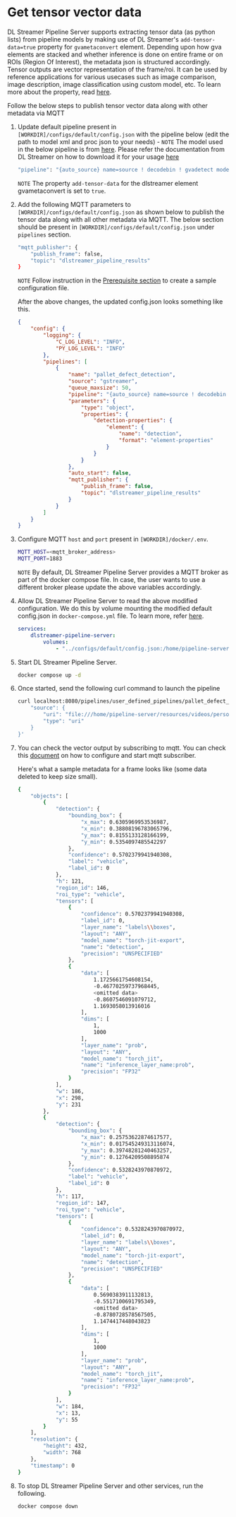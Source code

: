 # Get tensor vector data

DL Streamer Pipeline Server supports extracting tensor data (as python lists) from pipeline models by making use of DL Streamer's `add-tensor-data=true` property for `gvametaconvert` element. Depending upon how gva elements are stacked and whether inference is done on entire frame or on ROIs (Region Of Interest), the metadata json is structured accordingly. Tensor outputs are vector representation of the frame/roi. It can be used by reference applications for various usecases such as image comparison, image description, image classification using custom model, etc. To learn more about the property, read [here](https://dlstreamer.github.io/elements/gvametaconvert.html).

Follow the below steps to publish tensor vector data along with other metadata via MQTT

1. Update default pipeline present in `[WORKDIR]/configs/default/config.json` with the pipeline below (edit the path to model xml and proc json to your needs) - 
    `NOTE` The model used in the below pipeline is from [here](https://dlstreamer.github.io/supported_models.html). Please refer the documentation from DL Streamer on how to download it for your usage [here](https://dlstreamer.github.io/dev_guide/model_preparation.html)
    ```sh
    "pipeline": "{auto_source} name=source ! decodebin ! gvadetect model=/home/pipeline-server/omz/intel/person-vehicle-bike-detection-2004/FP32/person-vehicle-bike-detection-2004.xml model-proc=/opt/intel/dlstreamer/samples/gstreamer/model_proc/intel/person-vehicle-bike-detection-2004.json ! queue ! gvainference model=/home/pipeline-server/resources/models/classification/resnet50/FP16/resnet-50-pytorch.xml inference-region=1 ! queue ! gvametaconvert add-tensor-data=true name=metaconvert ! gvametapublish ! appsink name=destination ",
    ```

    `NOTE` The property `add-tensor-data` for the dlstreamer element gvametaconvert is set to `true`. 

2. Add the following MQTT parameters to `[WORKDIR]/configs/default/config.json` as shown below to publish the tensor data along with all other metadata via MQTT. The below section should be present in `[WORKDIR]/configs/default/config.json` under `pipelines` section. 

    ```sh
    "mqtt_publisher": {
        "publish_frame": false,
        "topic": "dlstreamer_pipeline_results"
    }
    ```
    `NOTE` Follow instruction in the [Prerequisite section](../../../how-to-update-default-config.md#prerequisite-for-tutorials) to create a sample configuration file.

    After the above changes, the updated config.json looks something like this.

    ```json
    {
        "config": {
            "logging": {
                "C_LOG_LEVEL": "INFO",
                "PY_LOG_LEVEL": "INFO"
            },
            "pipelines": [
                {
                    "name": "pallet_defect_detection",
                    "source": "gstreamer",
                    "queue_maxsize": 50,
                    "pipeline": "{auto_source} name=source ! decodebin ! gvadetect model=/home/pipeline-server/omz/intel/person-vehicle-bike-detection-2004/FP32/person-vehicle-bike-detection-2004.xml model-proc=/opt/intel/dlstreamer/samples/gstreamer/model_proc/intel/person-vehicle-bike-detection-2004.json ! queue ! gvainference model=/home/pipeline-server/resources/models/classification/resnet50/FP16/resnet-50-pytorch.xml inference-region=1 ! queue ! gvametaconvert add-tensor-data=true name=metaconvert ! gvametapublish ! appsink name=destination ",
                    "parameters": {
                        "type": "object",
                        "properties": {
                            "detection-properties": {
                                "element": {
                                    "name": "detection",
                                    "format": "element-properties"
                                }
                            }
                        }
                    },
                    "auto_start": false,
                    "mqtt_publisher": {
                        "publish_frame": false,
                        "topic": "dlstreamer_pipeline_results"
                    }
                }
            ]
        }
    }
    ```

3. Configure MQTT `host` and `port` present in `[WORKDIR]/docker/.env`.
    ```sh
    MQTT_HOST=<mqtt_broker_address>
    MQTT_PORT=1883
    ```

    `NOTE` By default, DL Streamer Pipeline Server provides a MQTT broker as part of the docker compose file. In case, the user wants to use a different broker please update the above variables accordingly. 

4. Allow DL Streamer Pipeline Server to read the above modified configuration. We do this by volume mounting the modified default config.json in `docker-compose.yml` file. To learn more, refer [here](../../../how-to-change-dlstreamer-pipeline.md).
    ```yaml
    services:
        dlstreamer-pipeline-server:
            volumes:
                - "../configs/default/config.json:/home/pipeline-server/config.json"
    ```

5. Start DL Streamer Pipeline Server.
    ```sh
    docker compose up -d
    ```

6. Once started, send the following curl command to launch the pipeline
    ```sh
    curl localhost:8080/pipelines/user_defined_pipelines/pallet_defect_detection -X POST -H 'Content-Type: application/json' -d '{
        "source": {
            "uri": "file:///home/pipeline-server/resources/videos/person-bicycle-car-detection.mp4",
            "type": "uri"
        }
    }'
    ```

7. You can check the vector output by subscribing to mqtt. You can check this [document](./../../detailed_usage/publisher/eis_mqtt_publish_doc.md#start-mqtt-subscriber) on how to configure and start mqtt subscriber.

    Here's what a sample metadata for a frame looks like (some data deleted to keep size small).
    ```sh
    {
        "objects": [
            {
                "detection": {
                    "bounding_box": {
                        "x_max": 0.6305969953536987,
                        "x_min": 0.38808196783065796,
                        "y_max": 0.8155133128166199,
                        "y_min": 0.5354097485542297
                    },
                    "confidence": 0.5702379941940308,
                    "label": "vehicle",
                    "label_id": 0
                },
                "h": 121,
                "region_id": 146,
                "roi_type": "vehicle",
                "tensors": [
                    {
                        "confidence": 0.5702379941940308,
                        "label_id": 0,
                        "layer_name": "labels\\boxes",
                        "layout": "ANY",
                        "model_name": "torch-jit-export",
                        "name": "detection",
                        "precision": "UNSPECIFIED"
                    },
                    {
                        "data": [
                            1.1725661754608154,
                            -0.46770259737968445,
                            <omitted data>
                            -0.8607546091079712,
                            1.1693058013916016
                        ],
                        "dims": [
                            1,
                            1000
                        ],
                        "layer_name": "prob",
                        "layout": "ANY",
                        "model_name": "torch_jit",
                        "name": "inference_layer_name:prob",
                        "precision": "FP32"
                    }
                ],
                "w": 186,
                "x": 298,
                "y": 231
            },
            {
                "detection": {
                    "bounding_box": {
                        "x_max": 0.25753622874617577,
                        "x_min": 0.017545249313116074,
                        "y_max": 0.39748281240463257,
                        "y_min": 0.12764209508895874
                    },
                    "confidence": 0.5328243970870972,
                    "label": "vehicle",
                    "label_id": 0
                },
                "h": 117,
                "region_id": 147,
                "roi_type": "vehicle",
                "tensors": [
                    {
                        "confidence": 0.5328243970870972,
                        "label_id": 0,
                        "layer_name": "labels\\boxes",
                        "layout": "ANY",
                        "model_name": "torch-jit-export",
                        "name": "detection",
                        "precision": "UNSPECIFIED"
                    },
                    {
                        "data": [
                            0.5690383911132813,
                            -0.5517100691795349,
                            <omitted data>
                            -0.8780728578567505,
                            1.1474417448043823
                        ],
                        "dims": [
                            1,
                            1000
                        ],
                        "layer_name": "prob",
                        "layout": "ANY",
                        "model_name": "torch_jit",
                        "name": "inference_layer_name:prob",
                        "precision": "FP32"
                    }
                ],
                "w": 184,
                "x": 13,
                "y": 55
            }
        ],
        "resolution": {
            "height": 432,
            "width": 768
        },
        "timestamp": 0
    }
    ```
8. To stop DL Streamer Pipeline Server and other services, run the following.
    ```sh
    docker compose down
    ```